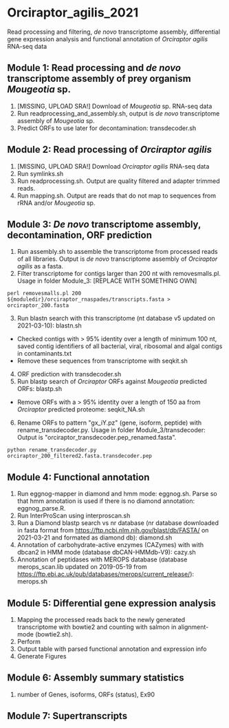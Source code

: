 # Orciraptor_agilis_2021
Read processing and filtering, *de novo* transcriptome assembly, differential gene expression analysis and functional annotation of *Orciraptor agilis* RNA-seq data

## Module 1: Read processing and *de novo* transcriptome assembly of prey organism *Mougeotia* sp.

1. [MISSING, UPLOAD SRA!] Download of *Mougeotia* sp. RNA-seq data 
2. Run readprocessing_and_assembly.sh, output is *de novo* transcriptome assembly of *Mougeotia* sp.
3. Predict ORFs to use later for decontamination: transdecoder.sh

## Module 2: Read processing of *Orciraptor agilis*

1. [MISSING, UPLOAD SRA!] Download *Orciraptor agilis* RNA-seq data
2. Run symlinks.sh
3. Run readprocessing.sh. Output are quality filtered and adapter trimmed reads.
4. Run mapping.sh. Output are reads that do not map to sequences from rRNA and/or *Mougeotia* sp.

## Module 3: *De novo* transcriptome assembly, decontamination, ORF prediction

1. Run assembly.sh to assemble the transcriptome from processed reads of all libraries. Output is *de novo* transcriptome assembly of *Orciraptor agilis* as a fasta.
2. Filter transcriptome for contigs larger than 200 nt with removesmalls.pl. Usage in folder Module_3: [REPLACE WITH SOMETHING OWN]
```
perl removesmalls.pl 200 ${moduledir}/orciraptor_rnaspades/transcripts.fasta > orciraptor_200.fasta
```
3. Run blastn search with this transcriptome (nt database v5 updated on 2021-03-10): blastn.sh
  * Checked contigs with > 95% identity over a length of minimum 100 nt, saved contig identifiers of all bacterial, viral, ribosomal and algal contigs in contaminants.txt
  * Remove these sequences from transcriptome with seqkit.sh
4. ORF prediction with transdecoder.sh
5. Run blastp search of *Orciraptor* ORFs against *Mougeotia* predicted ORFs: blastp.sh  
  * Remove ORFs with a > 95% identity over a length of 150 aa from *Orciraptor* predicted proteome: seqkit_NA.sh
6. Rename ORFs to pattern "gx_iY.pz" (gene, isoform, peptide) with rename_transdecoder.py. Usage in folder Module_3/transdecoder: Output is "orciraptor_transdecoder.pep_renamed.fasta".
```
python rename_transdecoder.py orciraptor_200_filtered2.fasta.transdecoder.pep
```

## Module 4: Functional annotation
1. Run eggnog-mapper in diamond and hmm mode: eggnog.sh. Parse so that hmm annotation is used if there is no diamond annotation: eggnog_parse.R. 
2. Run InterProScan using interproscan.sh
3. Run a Diamond blastp search vs nr database (nr database downloaded in fasta format from https://ftp.ncbi.nlm.nih.gov/blast/db/FASTA/ on 2021-03-21 and formated as diamond db): diamond.sh
4. Annotation of carbohydrate-active enzymes (CAZymes) with with dbcan2 in HMM mode (database dbCAN-HMMdb-V9): cazy.sh
5. Annotation of peptidases with MEROPS database (database merops_scan.lib updated on 2019-05-19 from https://ftp.ebi.ac.uk/pub/databases/merops/current_release/): merops.sh

## Module 5: Differential gene expression analysis
1) Mapping the processed reads back to the newly generated transcriptome with bowtie2 and counting with salmon in alignment-mode (bowtie2.sh).
2) Perform 
3) Output table with parsed functional annotation and expression info
4) Generate Figures 

## Module 6: Assembly summary statistics
1) number of Genes, isoforms, ORFs (status), Ex90 

## Module 7: Supertranscripts
